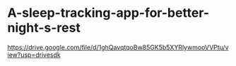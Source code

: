 # A-sleep-tracking-app-for-better-night-s-rest
https://drive.google.com/file/d/1ghQavqtqoBw85GK5b5XYRlywmooVVPtu/view?usp=drivesdk
